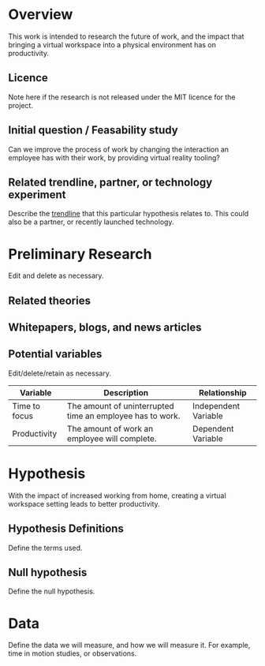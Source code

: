 # Overview

This work is intended to research the future of work, and the impact that bringing a virtual workspace into a physical environment has on productivity.

## Licence

Note here if the research is not released under the MIT licence for the project.

## Initial question / Feasability study

Can we improve the process of work by changing the interaction an employee has with their work, by providing virtual reality tooling?

## Related trendline, partner, or technology experiment

Describe the [trendline](https://www.avanade.com/en/thinking/research-and-insights/trendlines) that this particular hypothesis relates to.
This could also be a partner, or recently launched technology.

# Preliminary Research

Edit and delete as necessary.

## Related theories

## Whitepapers, blogs, and news articles

## Potential variables

Edit/delete/retain as necessary.

| Variable      | Description                                               | Relationship         |
| ------------- | --------------------------------------------------------- | -------------------- |
| Time to focus | The amount of uninterrupted time an employee has to work. | Independent Variable |
| Productivity  | The amount of work an employee will complete.             | Dependent Variable   |

# Hypothesis

With the impact of increased working from home, creating a virtual workspace setting leads to better productivity.

## Hypothesis Definitions

Define the terms used.

## Null hypothesis

Define the null hypothesis.

# Data

Define the data we will measure, and how we will measure it. For example, time in motion studies, or observations.
